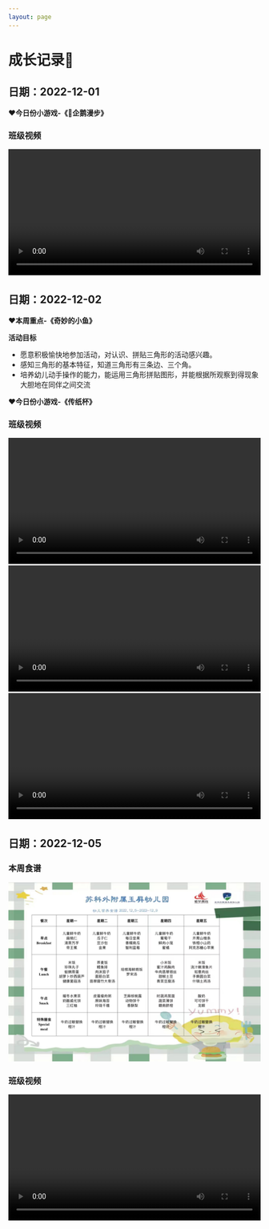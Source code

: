 ```yaml
---
layout: page
---
```


# 成长记录🐼
## 日期：2022-12-01

**❤️今日份小游戏-《🐧企鹅漫步》**
### 班级视频
<video controls width='100%' src="/assets/video/1344_1669891710.mp4"></video>

## 日期：2022-12-02
**❤️本周重点-《奇妙的小鱼》**

**活动目标**
- 愿意积极愉快地参加活动，对认识、拼贴三角形的活动感兴趣。
- 感知三角形的基本特征，知道三角形有三条边、三个角。
- 培养幼儿动手操作的能力，能运用三角形拼贴图形，并能根据所观察到得现象大胆地在同伴之间交流

**❤️今日份小游戏-《传纸杯》**
### 班级视频
<video controls width='100%' src="/assets/video/1344_1669891710.mp4"></video>
<video controls width='100%' src="/assets/video/1348_1669974020.mp4"></video>
<video controls width='100%' src="/assets/video/1349_1669974045.mp4"></video>
## 日期：2022-12-05 
### 本周食谱
![本周食谱](/assets/img/WechatIMG1357.jpeg)
### 班级视频
<video controls width='100%' src="/assets/video/1359_1670235494.mp4"></video>
